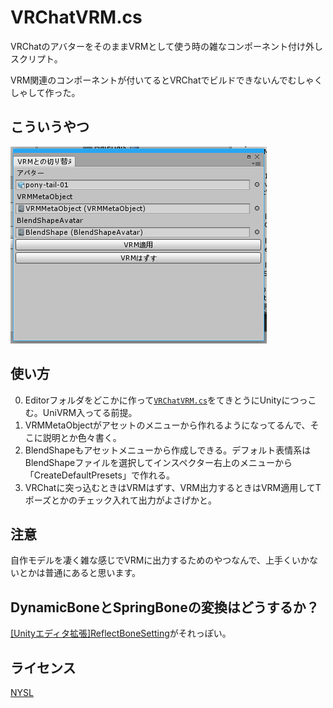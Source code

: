 # VRChatVRM.cs

VRChatのアバターをそのままVRMとして使う時の雑なコンポーネント付け外しスクリプト。

VRM関連のコンポーネントが付いてるとVRChatでビルドできないんでむしゃくしゃして作った。

## こういうやつ

![スクショ](image.png)

## 使い方

0. Editorフォルダをどこかに作って[`VRChatVRM.cs`](VRChatVRM.cs)をてきとうにUnityにつっこむ。UniVRM入ってる前提。
1. VRMMetaObjectがアセットのメニューから作れるようになってるんで、そこに説明とか色々書く。
2. BlendShapeもアセットメニューから作成しできる。デフォルト表情系はBlendShapeファイルを選択してインスペクター右上のメニューから「CreateDefaultPresets」で作れる。
3. VRChatに突っ込むときはVRMはずす、VRM出力するときはVRM適用してTポーズとかのチェック入れて出力がよさげかと。

## 注意

自作モデルを凄く雑な感じでVRMに出力するためのやつなんで、上手くいかないとかは普通にあると思います。

## DynamicBoneとSpringBoneの変換はどうするか？

[[Unityエディタ拡張]ReflectBoneSetting](https://mrslip777.booth.pm/items/1596377)がそれっぽい。

## ライセンス

[NYSL](http://www.kmonos.net/nysl/)
